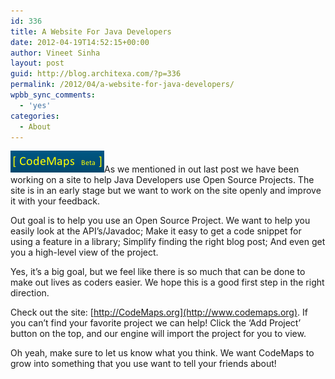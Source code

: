 ```yaml
---
id: 336
title: A Website For Java Developers
date: 2012-04-19T14:52:15+00:00
author: Vineet Sinha
layout: post
guid: http://blog.architexa.com/?p=336
permalink: /2012/04/a-website-for-java-developers/
wpbb_sync_comments:
  - 'yes'
categories:
  - About
---
```

<!--S-ButtonZ 1.1.5 Start-->

<div style="float: left; width: 42px; padding-right: 10px; margin: 0 -52px 0 0; position: relative; left: -62px; top: 8px">
</div>

<!--S-ButtonZ 1.1.5 End-->

[<img class="alignright size-full wp-image-341" title="CodeMaps" src="assets/uploads/2012/04/CodeMapsShot1.png" alt="" width="150" height="35" />](assets/uploads/2012/04/CodeMapsShot1.png)As we mentioned in out last post we have been working on a site to help Java Developers use Open Source Projects. The site is in an early stage but we want to work on the site openly and improve it with your feedback.

Out goal is to help you use an Open Source Project. We want to help you easily look at the API&#8217;s/Javadoc; Make it easy to get a code snippet for using a feature in a library; Simplify finding the right blog post; And even get you a high-level view of the project.

Yes, it&#8217;s a big goal, but we feel like there is so much that can be done to make out lives as coders easier. We hope this is a good first step in the right direction.

Check out the site: [http://CodeMaps.org](http://www.codemaps.org). If you can&#8217;t find your favorite project we can help! Click the &#8216;Add Project&#8217; button on the top, and our engine will import the project for you to view. 

Oh yeah, make sure to let us know what you think. We want CodeMaps to grow into something that you use want to tell your friends about!

<div style="clear:both;">
  &nbsp;
</div>